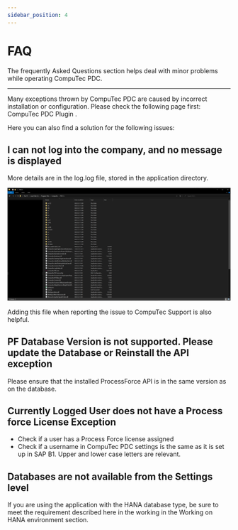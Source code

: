 ```yaml
---
sidebar_position: 4
---
```


# FAQ

The frequently Asked Questions section helps deal with minor problems while operating CompuTec PDC.

---

Many exceptions thrown by CompuTec PDC are caused by incorrect installation or configuration. Please check the following page first: CompuTec PDC Plugin <!-- TODO: Link -->.

Here you can also find a solution for the following issues:

## I can not log into the company, and no message is displayed

More details are in the log.log file, stored in the application directory.

![PDC Logs](./media/faq/pdc-logs.png)

Adding this file when reporting the issue to CompuTec Support is also helpful.

## PF Database Version is not supported. Please update the Database or Reinstall the API exception

Please ensure that the installed ProcessForce API is in the same version as on the database.

## Currently Logged User does not have a Process force License Exception

- Check if a user has a Process Force license assigned
- Check if a username in CompuTec PDC settings is the same as it is set up in SAP B1. Upper and lower case letters are relevant.

## Databases are not available from the Settings level

If you are using the application with the HANA database type, be sure to meet the requirement described here in the working in the Working on HANA environment section.
